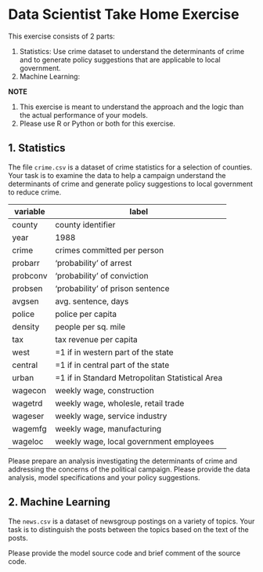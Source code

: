 # Data Scientist Take Home Exercise 

This exercise consists of 2 parts:
1. Statistics: Use crime dataset to understand the determinants of crime and to generate policy suggestions that are applicable to local government.
2. Machine Learning: 

**NOTE**
1. This exercise is meant to understand the approach and the logic than the actual performance of your models.  
2. Please use R or Python or both for this exercise.


## 1. Statistics

The file ```crime.csv``` is a dataset of crime statistics for a selection of counties.  Your task is to examine the data to help a campaign understand the determinants of crime and generate policy suggestions to local government to reduce crime.

|variable | label  |
|---------|--------|
|county|county identifier|
|year|1988|
|crime|crimes committed per person|
|probarr |‘probability’ of arrest|
|probconv |‘probability’ of conviction|
|probsen |‘probability’ of prison sentence|
|avgsen|avg. sentence, days|
|police|police per capita|
|density |people per sq. mile|
|tax|tax revenue per capita|
|west|=1 if in western part of the state|
|central |=1 if in central part of the state|
|urban |=1 if in Standard Metropolitan Statistical Area| 
|wagecon |weekly wage, construction|
|wagetrd |weekly wage, wholesle, retail trade|
|wageser |weekly wage, service industry|
|wagemfg |weekly wage, manufacturing|
|wageloc |weekly wage, local government employees|

Please prepare an analysis investigating the determinants of crime and addressing the concerns of the political campaign.  Please provide the data analysis, model specifications and your policy suggestions. 


## 2. Machine Learning

The ```news.csv``` is a dataset of newsgroup postings on a variety of topics.  Your task is to distinguish the posts between the topics based on the text of the posts.

Please provide the model source code and brief comment of the source code.



